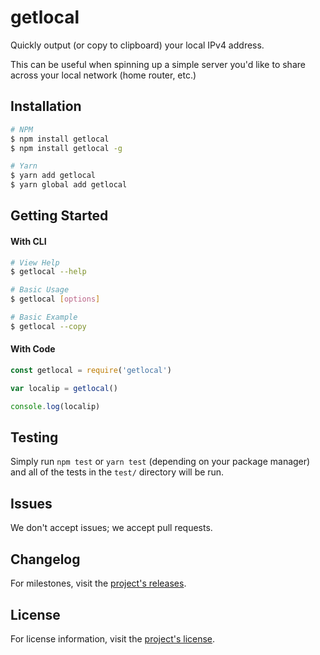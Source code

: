 # getlocal

Quickly output (or copy to clipboard) your local IPv4 address.

This can be useful when spinning up a simple server you'd like to share across your local network (home router, etc.)

## Installation
```bash
# NPM
$ npm install getlocal
$ npm install getlocal -g

# Yarn
$ yarn add getlocal
$ yarn global add getlocal
```

## Getting Started

#### With CLI

```bash
# View Help
$ getlocal --help

# Basic Usage
$ getlocal [options]

# Basic Example
$ getlocal --copy
```

#### With Code

```js
const getlocal = require('getlocal')

var localip = getlocal()

console.log(localip)
```

## Testing

Simply run `npm test` or `yarn test` (depending on your package manager) and all of the tests in the `test/` directory will be run.

## Issues

We don't accept issues; we accept pull requests.

## Changelog

For milestones, visit the [project's releases](https://github.com/alecmekarzel/getlocal/releases).

## License

For license information, visit the [project's license](https://github.com/alecmekarzel/getlocal/blob/master/LICENSE).

